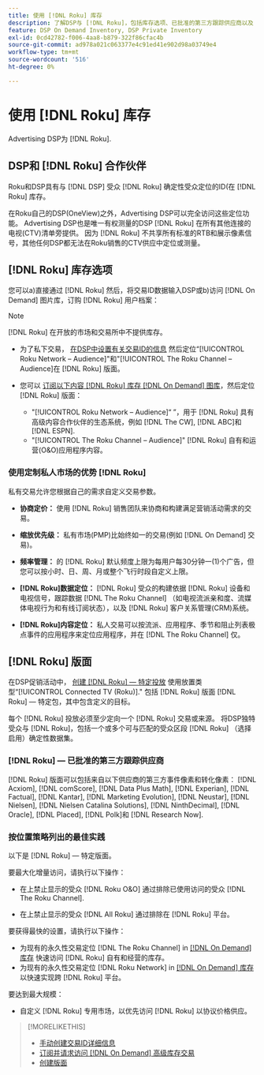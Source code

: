 ```yaml
---
title: 使用 [!DNL Roku] 库存
description: 了解DSP与 [!DNL Roku]，包括库存选项、已批准的第三方跟踪供应商以及 [!DNL Roku] — 特定版面。
feature: DSP On Demand Inventory, DSP Private Inventory
exl-id: 0cd42782-f006-4aa8-b879-322f86cfac4b
source-git-commit: ad978a021c063377e4c91ed41e902d98a03749e4
workflow-type: tm+mt
source-wordcount: '516'
ht-degree: 0%

---
```


# 使用 [!DNL Roku] 库存

Advertising DSP为 [!DNL Roku].

## DSP和 [!DNL Roku] 合作伙伴

Roku和DSP具有与 [!DNL DSP] 受众 [!DNL Roku] 确定性受众定位的ID(在 [!DNL Roku] 库存。

在Roku自己的DSP(OneView)之外，Advertising DSP可以完全访问这些定位功能。 Advertising DSP也是唯一有权测量的DSP [!DNL Roku] 在所有其他连接的电视(CTV)清单旁提供。 因为 [!DNL Roku] 不共享所有标准的RTB和展示像素信号，其他任何DSP都无法在Roku销售的CTV供应中定位或测量。

## [!DNL Roku] 库存选项

您可以a)直接通过 [!DNL Roku] 然后，将交易ID数据输入DSP或b)访问 [!DNL On Demand] 图片库，订购 [!DNL Roku] 用户档案：

>[!NOTE]
>
>[!DNL Roku] 在开放的市场和交易所中不提供库存。

* 为了私下交易， [在DSP中设置有关交易ID的信息](/help/dsp/inventory/deal-id-create.md) 然后定位“[!UICONTROL Roku Network – Audience]&quot;和&quot;[!UICONTROL The Roku Channel – Audience]在 [!DNL Roku] 版面。<!-- Or do you target the deal ID?? I see those strings for Roku On Demand inventory. Clarify if all Roku private deals will show up as one or the other of these in Roku Private inventory in Roku placement settings. -->

* 您可以 [订阅以下内容 [!DNL Roku] 库存 [!DNL On Demand] 图库](/help/dsp/inventory/on-demand-inventory-subscribe.md)，然后定位 [!DNL Roku] 版面：

   * &quot;[!UICONTROL Roku Network – Audience]“ ”，用于 [!DNL Roku] 具有高级内容合作伙伴的生态系统，例如 [!DNL The CW], [!DNL ABC]和 [!DNL ESPN].
   * &quot;[!UICONTROL The Roku Channel – Audience]&quot; [!DNL Roku] 自有和运营(O&amp;O)应用程序内容。

### 使用定制私人市场的优势 [!DNL Roku]

私有交易允许您根据自己的需求自定义交易参数。

* **协商定价：** 使用 [!DNL Roku] 销售团队来协商和构建满足营销活动需求的交易。

* **缩放优先级：** 私有市场(PMP)比始终如一的交易(例如 [!DNL On Demand] 交易)。

* **频率管理：** 的 [!DNL Roku] 默认频度上限为每用户每30分钟一(1)个广告，但您可以按小时、日、周、月或整个飞行时段自定义上限。<!-- Within the DSP placement settings? NO - you negotiate this with Roku, but Christine to confirm with Amanda whether you should be able to edit this in placement. -->

* **[!DNL Roku]数据定位：** [!DNL Roku] 受众的构建依据 [!DNL Roku] 设备和电视信号，跟踪数据 [!DNL The Roku Channel] （如电视流派亲和度、流媒体电视行为和有线订阅状态），以及 [!DNL Roku] 客户关系管理(CRM)系统。

* **[!DNL Roku]内容定位：** 私人交易可以按流派、应用程序、季节和阻止列表极点事件的应用程序来定位应用程序，并在 [!DNL The Roku Channel] 仅。

## [!DNL Roku] 版面

在DSP促销活动中， [创建 [!DNL Roku] — 特定投放](/help/dsp/campaign-management/placements/placement-create.md) 使用放置类型“[!UICONTROL Connected TV (Roku)].&quot; 包括 [!DNL Roku] 版面 [!DNL Roku] — 特定包，其中包含定义的目标。

每个 [!DNL Roku] 投放必须至少定向一个 [!DNL Roku] 交易或来源。 将DSP独特受众与 [!DNL Roku]，包括一个或多个可与匹配的受众区段 [!DNL Roku] （选择启用）确定性数据集。

### [!DNL Roku] — 已批准的第三方跟踪供应商

[!DNL Roku] 版面可以包括来自以下供应商的第三方事件像素和转化像素：  [!DNL Acxiom], [!DNL comScore], [!DNL Data Plus Math], [!DNL Experian], [!DNL Factual], [!DNL Kantar], [!DNL Marketing Evolution], [!DNL Neustar], [!DNL Nielsen], [!DNL Nielsen Catalina Solutions], [!DNL NinthDecimal], [!DNL Oracle], [!DNL Placed], [!DNL Polk]和 [!DNL Research Now].

### 按位置策略列出的最佳实践

以下是 [!DNL Roku] — 特定版面。

要最大化增量访问，请执行以下操作：

* 在上禁止显示的受众 [!DNL Roku O&O] 通过排除已使用访问的受众 [!DNL The Roku Channel].

* 在上禁止显示的受众 [!DNL All Roku] 通过排除在 [!DNL Roku] 平台。

要获得最快的设置，请执行以下操作：

* 为现有的永久性交易定位 [!DNL The Roku Channel] in [[!DNL On Demand] 库存](/help/dsp/inventory/on-demand-inventory-subscribe.md) 快速访问 [!DNL Roku] 自有和经营的库存。
* 为现有的永久性交易定位 [!DNL Roku Network] in [[!DNL On Demand] 库存](/help/dsp/inventory/on-demand-inventory-subscribe.md) 以快速实现跨 [!DNL Roku] 平台。

要达到最大规模：

* 自定义 [!DNL Roku] 专用市场，以优先访问 [!DNL Roku] 以协议价格供应。

>[!MORELIKETHIS]
>
>* [手动创建交易ID详细信息](/help/dsp/inventory/deal-id-create.md)
> * [订阅并请求访问 [!DNL On Demand] 高级库存交易](/help/dsp/inventory/on-demand-inventory-subscribe.md)
>* [创建版面](/help/dsp/campaign-management/placements/placement-create.md)

